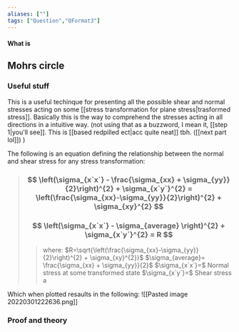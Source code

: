 ```yaml
---
aliases: [""]
tags: ["Question","QFormat3"]
---
```


#### What is
## Mohrs circle
### Useful stuff
This is a useful techinque for presenting all the possible shear and normal stresses acting on some [[stress transformation for plane stress|trasformed stress]]. Basically this is the way to comprehend the stresses acting in all directions in a intuitive way. (not using that as a buzzword, I mean it, [[step 1|you'll see]]. This is [[based redpilled ect|acc quite neat]] tbh. ([[next part lol]]) )

The following is an equation defining the relationship between the normal and shear stress for any stress transformation:

> ### $$ \left(\sigma_{x`x`} - \frac{\sigma_{xx} + \sigma_{yy}}{2}\right)^{2} + \sigma_{x`y`}^{2} = \left(\frac{\sigma_{xx}-\sigma_{yy}}{2}\right)^{2} + \sigma_{xy}^{2} $$ 
> ### $$ \left(\sigma_{x`x`} - \sigma_{average} \right)^{2} + \sigma_{x`y`}^{2} = R $$ 
>> where:
>> $R=\sqrt{\left(\frac{\sigma_{xx}-\sigma_{yy}}{2}\right)^{2} + \sigma_{xy}^{2}}$ 
>> $\sigma_{average}= \frac{\sigma_{xx} + \sigma_{yy}}{2}$
>> $\sigma_{x`x`}=$ Normal stress at some transformed state
>> $\sigma_{x`y`}=$ Shear stress a

Which when plotted resaults in the following:
![[Pasted image 20220301222636.png]]

### Proof and theory